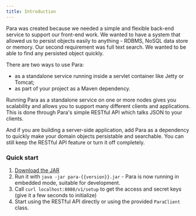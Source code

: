```yaml
---
title: Introduction
---
```


Para was created because we needed a simple and flexible back-end service to support our front-end work.
We wanted to have a system that allowed us to persist objects easily to anything - RDBMS, NoSQL data store or memory.
Our second requirement was full text search. We wanted to be able to find any persisted object quickly.

There are two ways to use Para:
- as a standalone service running inside a servlet container like Jetty or Tomcat;
- as part of your project as a Maven dependency.

Running Para as a standalone service on one or more nodes gives you scalability and allows you to support
many different clients and applications. This is done through Para's simple RESTful API which talks JSON to your clients.

And if you are building a server-side application, add Para as a dependency to quickly make your domain objects
persistable and searchable. You can still keep the RESTful API feature or turn it off completely.

### Quick start

1. [Download the JAR](https://github.com/erudika/para/releases/download/v{{version}}/para-{{version}}.jar)
2. Run it with `java -jar para-{{version}}.jar` - Para is now running in embedded mode, suitable for development.
3. Call `curl localhost:8080/v1/setup` to get the access and secret keys (give it a few seconds to initialize)
4. Start using the RESTful API directly or using the provided `ParaClient` class.